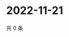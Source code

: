 # 2022-11-21

共 0 条

<!-- BEGIN WEIBO -->
<!-- 最后更新时间 Mon Nov 21 2022 17:16:04 GMT+0800 (China Standard Time) -->

<!-- END WEIBO -->
